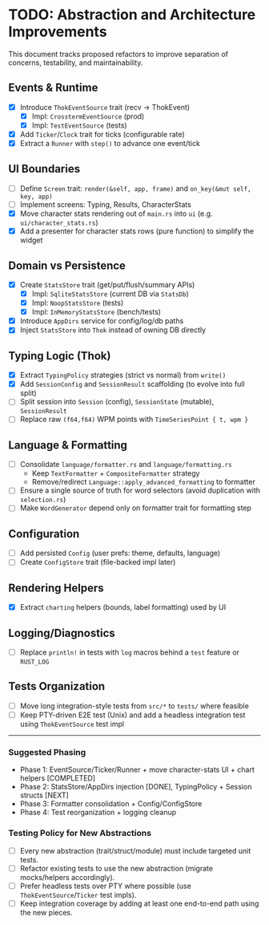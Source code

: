 # TODO: Abstraction and Architecture Improvements

This document tracks proposed refactors to improve separation of concerns, testability, and maintainability.

## Events & Runtime
- [x] Introduce `ThokEventSource` trait (recv -> ThokEvent)
  - [x] Impl: `CrosstermEventSource` (prod)
  - [x] Impl: `TestEventSource` (tests)
- [x] Add `Ticker`/`Clock` trait for ticks (configurable rate)
- [x] Extract a `Runner` with `step()` to advance one event/tick

## UI Boundaries
- [ ] Define `Screen` trait: `render(&self, app, frame)` and `on_key(&mut self, key, app)`
- [ ] Implement screens: Typing, Results, CharacterStats
- [x] Move character stats rendering out of `main.rs` into `ui` (e.g. `ui/character_stats.rs`)
- [x] Add a presenter for character stats rows (pure function) to simplify the widget

## Domain vs Persistence
- [x] Create `StatsStore` trait (get/put/flush/summary APIs)
  - [x] Impl: `SqliteStatsStore` (current DB via `StatsDb`)
  - [x] Impl: `NoopStatsStore` (tests)
  - [x] Impl: `InMemoryStatsStore` (bench/tests)
- [x] Introduce `AppDirs` service for config/log/db paths
- [x] Inject `StatsStore` into `Thok` instead of owning DB directly

## Typing Logic (Thok)
- [x] Extract `TypingPolicy` strategies (strict vs normal) from `write()`
- [x] Add `SessionConfig` and `SessionResult` scaffolding (to evolve into full split)
- [ ] Split session into `Session` (config), `SessionState` (mutable), `SessionResult`
- [ ] Replace raw `(f64,f64)` WPM points with `TimeSeriesPoint { t, wpm }`

## Language & Formatting
- [ ] Consolidate `language/formatter.rs` and `language/formatting.rs`
  - Keep `TextFormatter` + `CompositeFormatter` strategy
  - Remove/redirect `Language::apply_advanced_formatting` to formatter
- [ ] Ensure a single source of truth for word selectors (avoid duplication with `selection.rs`)
- [ ] Make `WordGenerator` depend only on formatter trait for formatting step

## Configuration
- [ ] Add persisted `Config` (user prefs: theme, defaults, language)
- [ ] Create `ConfigStore` trait (file-backed impl later)

## Rendering Helpers
- [x] Extract `charting` helpers (bounds, label formatting) used by UI

## Logging/Diagnostics
- [ ] Replace `println!` in tests with `log` macros behind a `test` feature or `RUST_LOG`

## Tests Organization
- [ ] Move long integration-style tests from `src/*` to `tests/` where feasible
- [ ] Keep PTY-driven E2E test (Unix) and add a headless integration test using `ThokEventSource` test impl

---

### Suggested Phasing
- Phase 1: EventSource/Ticker/Runner + move character-stats UI + chart helpers [COMPLETED]
- Phase 2: StatsStore/AppDirs injection [DONE], TypingPolicy + Session structs [NEXT]
- Phase 3: Formatter consolidation + Config/ConfigStore
- Phase 4: Test reorganization + logging cleanup

### Testing Policy for New Abstractions
- [ ] Every new abstraction (trait/struct/module) must include targeted unit tests.
- [ ] Refactor existing tests to use the new abstraction (migrate mocks/helpers accordingly).
- [ ] Prefer headless tests over PTY where possible (use `ThokEventSource`/`Ticker` test impls).
- [ ] Keep integration coverage by adding at least one end-to-end path using the new pieces.
